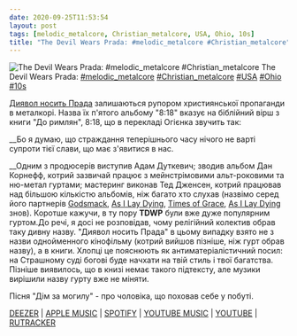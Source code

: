 ```yaml
---
date: 2020-09-25T11:53:54
layout: post
tags: [melodic_metalcore, Christian_metalcore, USA, Ohio, 10s]
title: "The Devil Wears Prada: #melodic_metalcore #Christian_metalcore"
---
```

![The Devil Wears Prada: #melodic_metalcore #Christian_metalcore](https://res.cloudinary.com/vast-space-unexplored/image/upload/photos/photo_1056_25-09-2020_11-53-54.jpg)
The Devil Wears Prada: [#melodic_metalcore](/tags/#melodic_metalcore) [#Christian_metalcore](/tags/#Christian_metalcore) [#USA](/tags/#USA) [#Ohio](/tags/#Ohio) [#10s](/tags/#10s)

[Диявол носить Прада](/2020-05-08-the-devil-wears-prada--metalcore-christian-metalcore) залишаються рупором християнської пропаганди в металкорі. Назва їх п&#39;ятого альбому &quot;8:18&quot; вказує на біблійний вірш з книги &quot;До римлян&quot;, 8:18, що в перекладі Огієнка звучить так:

__Бо я думаю, що страждання теперішнього часу нічого не варті супроти тієї слави, що має з&#39;явитися в нас.

__Одним з продюсерів виступив Адам Дуткевич; зводив альбом Дан Корнефф, котрий зазвичай працює з мейнстрімовими альт-роковими та ню-метал гуртами; мастеринг виконав Тед Дженсен, котрий працював над більшою кількістю альбомів, ніж багато хто слухав (назвімо серед його партнерів [Godsmack](/2019-11-07-godsmack--alternative-metal-nu-metal-usa-massachusetts), [As I Lay Dying](/2020-04-20-as-i-lay-dying--metalcore-usa-california-10s-), [Times of Grace](/2020-06-02-times-of-grace--metalcore-usa-massachusetts-10s), [As I Lay Dying](/2020-07-29-as-i-lay-dying--metalcore-usa-california-10s-) знов). Коротше кажучи, в ту пору **TDWP** були вже дуже популярним гуртом.До речі, я досі не розповідав, чому релігійний колектив обрав таку дивну назву. &quot;Диявол носить Прада&quot; в цьому випадку взято не з назви однойменного кінофільму (котрий вийшов пізніше, ніж гурт обрав назву), а в книги. Хлопці це пояснюють як антиматеріалістичний посил: на Страшному суді богові буде начхати на твій стиль і твої багатства. Пізніше виявилось, що в книзі немає такого підтексту, але музики вирішили назву гурту вже не міняти.

Пісня &quot;Дім за могилу&quot; - про чоловіка, що поховав себе у побуті.

[DEEZER](https://deezer.page.link/ZnVN1CnRkh8M4vGd6) \| [APPLE MUSIC](https://music.apple.com/us/album/8-18/676219352) \| [SPOTIFY](https://open.spotify.com/album/4LCYe1Ummf9H2qRRcsH9qj?si=90EjPilCTSO1ODGFt9FeiQ) \| [YOUTUBE MUSIC](https://music.youtube.com/playlist?list=OLAK5uy_m998sGrycgUuWRUyZZaad9GJGvu4OMTlg) \| [YOUTUBE](https://www.youtube.com/playlist?list=OLAK5uy_nPYy3q-Zz5qMTCjJYPJ_ewqjdNdV7Dt6Y) \| [RUTRACKER](https://rutracker.org/forum/viewtopic.php?t=5300469)